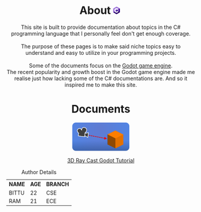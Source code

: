 <link rel="stylesheet" type="text/css" href="stylesheets/styles.css">
<h1 align="center">About<img id="header-img" src="assets/CsharpLogo_s.png" width="4%" style="padding: 0px 5px;"></h1>
<p align="center">
This site is built to provide documentation about topics in the C# programming language that I personally feel don't get enough coverage.<br><br>
The purpose of these pages is to make said niche topics easy to understand and easy to utilize in your programming projects.<br><br>
Some of the documents focus on the <a href="https://godotengine.org/">Godot game engine</a>.<br>
The recent popularity and growth boost in the Godot game engine made me realise just how lacking some of the C# documentations are. And so it inspired me to make this site.<br>
</p>

<h1 align="center"> Documents </h1>


  
<p align="center"><a href="https://000daniel.github.io/Ray-Cast-Godot/"><img id="header-img" src="assets/RayCastGraphic.png" width="30%" alt="Godot tutorial about Ray Casting in 3D"></a></p>
<p align="center"><a href="https://000daniel.github.io/Ray-Cast-Godot/">3D Ray Cast Godot Tutorial</a></p>

<table class="noBorder" border="0">
<caption>Author Details</caption> 
        <tr> 
            <th>NAME</th> 
            <th>AGE</th> 
            <th>BRANCH</th> 
        </tr> 
        <tr> 
            <td>BITTU</td> 
            <td>22</td> 
            <td>CSE</td> 
        </tr> 
        <tr> 
            <td>RAM</td> 
            <td>21</td> 
            <td>ECE</td> 
        </tr> 
</table>
